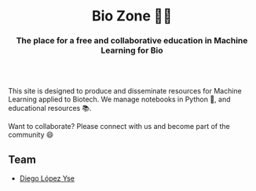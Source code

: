 <h1 align="center">Bio Zone 🧬🤖</h1> 

<h3 align="center">The place for a free and collaborative education in Machine Learning for Bio</h3>
<br>
<br>


This site is designed to produce and disseminate resources for Machine Learning applied to Biotech. We manage notebooks in Python 🐍, and educational resources 📚. 

Want to collaborate? Please connect with us and become part of the community 😄

## Team
- [Diego López Yse](https://github.com/dlopezyse)
   

